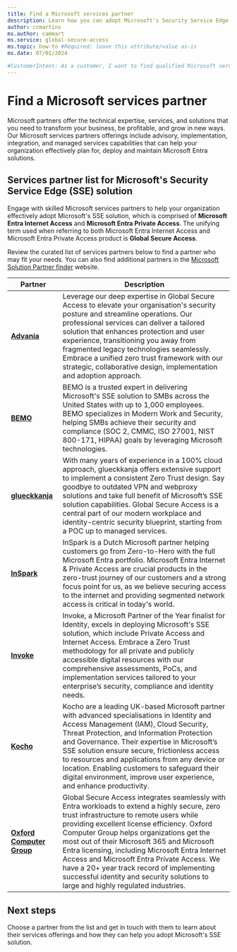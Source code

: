 ```yaml
---
title: Find a Microsoft services partner
description: Learn how you can adopt Microsoft's Security Service Edge (SSE) solution via Microsoft services partners.
author: ccmartins
ms.author: cammart
ms.service: global-secure-access
ms.topic: how-to #Required; leave this attribute/value as-is
ms.date: 07/01/2024

#CustomerIntent: As a customer, I want to find qualified Microsoft services partners so that I can accelerate my organization's adoption of Microsoft Entra Internet Access and Microsoft Entra Private Access.
---
```


# Find a Microsoft services partner

Microsoft partners offer the technical expertise, services, and solutions that you need to transform your business, be profitable, and grow in new ways.
Our Microsoft services partners offerings include advisory, implementation, integration, and managed services capabilities that can help your organization effectively plan for, deploy and maintain Microsoft Entra solutions.

## Services partner list for Microsoft's Security Service Edge (SSE) solution

Engage with skilled Microsoft services partners to help your organization effectively adopt Microsoft's SSE solution, which is comprised of **Microsoft Entra Internet Access** and **Microsoft Entra Private Access**. The unifying term used when referring to both Microsoft Entra Internet Access and Microsoft Entra Private Access product is **Global Secure Access**.

Review the curated list of services partners below to find a partner who may fit your needs. You can also find additional partners in the [Microsoft Solution Partner finder](https://partner.microsoft.com/en-us/partnership/find-a-partner) website.

| Partner | Description |
| -------- | ----------------------- |
| **[Advania](https://aka.ms/AdvaniaSSELaunchPartner)**	| Leverage our deep expertise in Global Secure Access to elevate your organisation's security posture and streamline operations. Our professional services can deliver a tailored solution that enhances protection and user experience, transitioning you away from fragmented legacy technologies seamlessly. Embrace a unified zero trust framework with our strategic, collaborative design, implementation and adoption approach. |
| **[BEMO](https://aka.ms/BemoSSELaunchPartner)**	| BEMO is a trusted expert in delivering Microsoft's SSE solution to SMBs across the United States with up to 1,000 employees. BEMO specializes in Modern Work and Security, helping SMBs achieve their security and compliance (SOC 2, CMMC, ISO 27001, NIST 800-171, HIPAA) goals by leveraging Microsoft technologies. |
| **[glueckkanja](https://aka.ms/GlueckkanjaSSELaunchPartner)**	| With many years of experience in a 100% cloud approach, glueckkanja offers extensive support to implement a consistent Zero Trust design. Say goodbye to outdated VPN and webproxy solutions and take full benefit of Microsoft’s SSE solution capabilities. Global Secure Access is a central part of our modern workplace and identity-centric security blueprint, starting from a POC up to managed services. |
| **[InSpark](https://aka.ms/InsparkSSELaunchPartner)**	| InSpark is a Dutch Microsoft partner helping customers go from Zero-to-Hero with the full Microsoft Entra portfolio. Microsoft Entra Internet & Private Access are crucial products in the zero-trust journey of our customers and a strong focus point for us, as we believe securing access to the internet and providing segmented network access is critical in today's world. |
| **[Invoke](https://aka.ms/InvokeSSELaunchPartner)**	| Invoke, a Microsoft Partner of the Year finalist for Identity, excels in deploying Microsoft's SSE solution, which include Private Access and Internet Access. Embrace a Zero Trust methodology for all private and publicly accessible digital resources with our comprehensive assessments, PoCs, and implementation services tailored to your enterprise’s security, compliance and identity needs. |
| **[Kocho](https://aka.ms/KochoSSELaunchPartner)**	| Kocho are a leading UK-based Microsoft partner with advanced specialisations in Identity and Access Management (IAM), Cloud Security, Threat Protection, and Information Protection and Governance. Their expertise in Microsoft’s SSE solution ensure secure, frictionless access to resources and applications from any device or location. Enabling customers to safeguard their digital environment, improve user experience, and enhance productivity. |
| **[Oxford Computer Group](https://aka.ms/OCGSSELaunchPartner)**	| Global Secure Access integrates seamlessly with Entra workloads to extend a highly secure, zero trust infrastructure to remote users while providing excellent license efficiency. Oxford Computer Group helps organizations get the most out of their Microsoft 365 and Microsoft Entra licensing, including Microsoft Entra Internet Access and Microsoft Entra Private Access. We have a 20+ year track record of implementing successful identity and security solutions to large and highly regulated industries. |

## Next steps

Choose a partner from the list and get in touch with them to learn about their services offerings and how they can help you adopt Microsoft's SSE solution.
